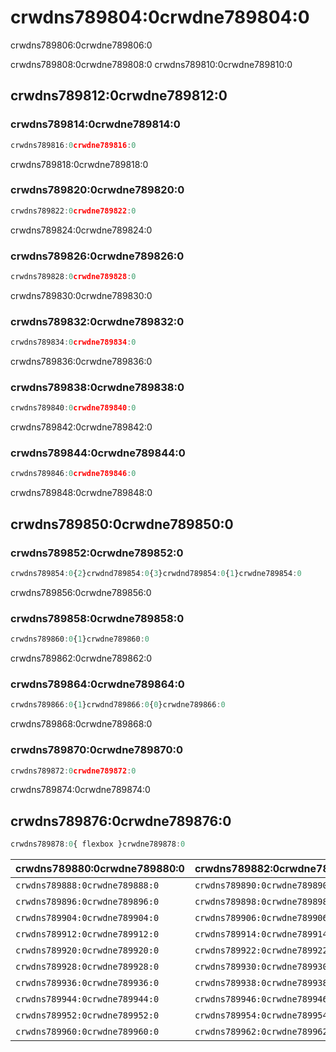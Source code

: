# crwdns789804:0crwdne789804:0

<p class="description">crwdns789806:0crwdne789806:0</p>

crwdns789808:0crwdne789808:0 crwdns789810:0crwdne789810:0

## crwdns789812:0crwdne789812:0

### crwdns789814:0crwdne789814:0

```jsx
crwdns789816:0crwdne789816:0
```

crwdns789818:0crwdne789818:0

### crwdns789820:0crwdne789820:0

```jsx
crwdns789822:0crwdne789822:0
```

crwdns789824:0crwdne789824:0

### crwdns789826:0crwdne789826:0

```jsx
crwdns789828:0crwdne789828:0
```

crwdns789830:0crwdne789830:0

### crwdns789832:0crwdne789832:0

```jsx
crwdns789834:0crwdne789834:0
```

crwdns789836:0crwdne789836:0

### crwdns789838:0crwdne789838:0

```jsx
crwdns789840:0crwdne789840:0
```

crwdns789842:0crwdne789842:0

### crwdns789844:0crwdne789844:0

```jsx
crwdns789846:0crwdne789846:0
```

crwdns789848:0crwdne789848:0

## crwdns789850:0crwdne789850:0

### crwdns789852:0crwdne789852:0

```jsx
crwdns789854:0{2}crwdnd789854:0{3}crwdnd789854:0{1}crwdne789854:0
```

crwdns789856:0crwdne789856:0

### crwdns789858:0crwdne789858:0

```jsx
crwdns789860:0{1}crwdne789860:0
```

crwdns789862:0crwdne789862:0

### crwdns789864:0crwdne789864:0

```jsx
crwdns789866:0{1}crwdnd789866:0{0}crwdne789866:0
```

crwdns789868:0crwdne789868:0

### crwdns789870:0crwdne789870:0

```jsx
crwdns789872:0crwdne789872:0
```

crwdns789874:0crwdne789874:0

## crwdns789876:0crwdne789876:0

```js
crwdns789878:0{ flexbox }crwdne789878:0
```

| crwdns789880:0crwdne789880:0   | crwdns789882:0crwdne789882:0   | crwdns789884:0crwdne789884:0   | crwdns789886:0crwdne789886:0 |
|:------------------------------ |:------------------------------ |:------------------------------ |:---------------------------- |
| `crwdns789888:0crwdne789888:0` | `crwdns789890:0crwdne789890:0` | `crwdns789892:0crwdne789892:0` | crwdns789894:0crwdne789894:0 |
| `crwdns789896:0crwdne789896:0` | `crwdns789898:0crwdne789898:0` | `crwdns789900:0crwdne789900:0` | crwdns789902:0crwdne789902:0 |
| `crwdns789904:0crwdne789904:0` | `crwdns789906:0crwdne789906:0` | `crwdns789908:0crwdne789908:0` | crwdns789910:0crwdne789910:0 |
| `crwdns789912:0crwdne789912:0` | `crwdns789914:0crwdne789914:0` | `crwdns789916:0crwdne789916:0` | crwdns789918:0crwdne789918:0 |
| `crwdns789920:0crwdne789920:0` | `crwdns789922:0crwdne789922:0` | `crwdns789924:0crwdne789924:0` | crwdns789926:0crwdne789926:0 |
| `crwdns789928:0crwdne789928:0` | `crwdns789930:0crwdne789930:0` | `crwdns789932:0crwdne789932:0` | crwdns789934:0crwdne789934:0 |
| `crwdns789936:0crwdne789936:0` | `crwdns789938:0crwdne789938:0` | `crwdns789940:0crwdne789940:0` | crwdns789942:0crwdne789942:0 |
| `crwdns789944:0crwdne789944:0` | `crwdns789946:0crwdne789946:0` | `crwdns789948:0crwdne789948:0` | crwdns789950:0crwdne789950:0 |
| `crwdns789952:0crwdne789952:0` | `crwdns789954:0crwdne789954:0` | `crwdns789956:0crwdne789956:0` | crwdns789958:0crwdne789958:0 |
| `crwdns789960:0crwdne789960:0` | `crwdns789962:0crwdne789962:0` | `crwdns789964:0crwdne789964:0` | crwdns789966:0crwdne789966:0 |